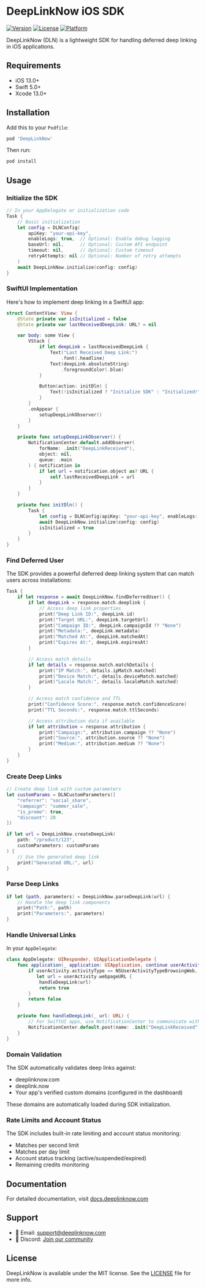 # DeepLinkNow iOS SDK

[![Version](https://img.shields.io/cocoapods/v/DeepLinkNow.svg?style=flat)](https://cocoapods.org/pods/DeepLinkNow)
[![License](https://img.shields.io/cocoapods/l/DeepLinkNow.svg?style=flat)](https://cocoapods.org/pods/DeepLinkNow)
[![Platform](https://img.shields.io/cocoapods/p/DeepLinkNow.svg?style=flat)](https://cocoapods.org/pods/DeepLinkNow)

DeepLinkNow (DLN) is a lightweight SDK for handling deferred deep linking in iOS applications.

## Requirements

- iOS 13.0+
- Swift 5.0+
- Xcode 13.0+

## Installation

Add this to your `Podfile`:

```ruby
pod 'DeepLinkNow'
```

Then run:

```bash
pod install
```

## Usage

### Initialize the SDK

```swift
// In your AppDelegate or initialization code
Task {
    // Basic initialization
    let config = DLNConfig(
        apiKey: "your-api-key",
        enableLogs: true,  // Optional: Enable debug logging
        baseUrl: nil,      // Optional: Custom API endpoint
        timeout: nil,      // Optional: Custom timeout
        retryAttempts: nil // Optional: Number of retry attempts
    )
    await DeepLinkNow.initialize(config: config)
}
```

### SwiftUI Implementation

Here's how to implement deep linking in a SwiftUI app:

```swift
struct ContentView: View {
    @State private var isInitialized = false
    @State private var lastReceivedDeepLink: URL? = nil

    var body: some View {
        VStack {
            if let deepLink = lastReceivedDeepLink {
                Text("Last Received Deep Link:")
                    .font(.headline)
                Text(deepLink.absoluteString)
                    .foregroundColor(.blue)
            }

            Button(action: initDln) {
                Text(!isInitialized ? "Initialize SDK" : "Initialized!")
            }
        }
        .onAppear {
            setupDeepLinkObserver()
        }
    }

    private func setupDeepLinkObserver() {
        NotificationCenter.default.addObserver(
            forName: .init("DeepLinkReceived"),
            object: nil,
            queue: .main
        ) { notification in
            if let url = notification.object as? URL {
                self.lastReceivedDeepLink = url
            }
        }
    }

    private func initDln() {
        Task {
            let config = DLNConfig(apiKey: "your-api-key", enableLogs: true)
            await DeepLinkNow.initialize(config: config)
            isInitialized = true
        }
    }
}
```

### Find Deferred User

The SDK provides a powerful deferred deep linking system that can match users across installations:

```swift
Task {
    if let response = await DeepLinkNow.findDeferredUser() {
        if let deepLink = response.match.deeplink {
            // Access deep link properties
            print("Deep Link ID:", deepLink.id)
            print("Target URL:", deepLink.targetUrl)
            print("Campaign ID:", deepLink.campaignId ?? "None")
            print("Metadata:", deepLink.metadata)
            print("Matched At:", deepLink.matchedAt)
            print("Expires At:", deepLink.expiresAt)
        }

        // Access match details
        if let details = response.match.matchDetails {
            print("IP Match:", details.ipMatch.matched)
            print("Device Match:", details.deviceMatch.matched)
            print("Locale Match:", details.localeMatch.matched)
        }

        // Access match confidence and TTL
        print("Confidence Score:", response.match.confidenceScore)
        print("TTL Seconds:", response.match.ttlSeconds)

        // Access attribution data if available
        if let attribution = response.attribution {
            print("Campaign:", attribution.campaign ?? "None")
            print("Source:", attribution.source ?? "None")
            print("Medium:", attribution.medium ?? "None")
        }
    }
}
```

### Create Deep Links

```swift
// Create deep link with custom parameters
let customParams = DLNCustomParameters([
    "referrer": "social_share",
    "campaign": "summer_sale",
    "is_promo": true,
    "discount": 20
])

if let url = DeepLinkNow.createDeepLink(
    path: "/product/123",
    customParameters: customParams
) {
    // Use the generated deep link
    print("Generated URL:", url)
}
```

### Parse Deep Links

```swift
if let (path, parameters) = DeepLinkNow.parseDeepLink(url) {
    // Handle the deep link components
    print("Path:", path)
    print("Parameters:", parameters)
}
```

### Handle Universal Links

In your `AppDelegate`:

```swift
class AppDelegate: UIResponder, UIApplicationDelegate {
    func application(_ application: UIApplication, continue userActivity: NSUserActivity, restorationHandler: @escaping ([UIUserActivityRestoring]?) -> Void) -> Bool {
        if userActivity.activityType == NSUserActivityTypeBrowsingWeb,
           let url = userActivity.webpageURL {
            handleDeepLink(url)
            return true
        }
        return false
    }

    private func handleDeepLink(_ url: URL) {
        // For SwiftUI apps, use NotificationCenter to communicate with your views
        NotificationCenter.default.post(name: .init("DeepLinkReceived"), object: url)
    }
}
```

### Domain Validation

The SDK automatically validates deep links against:

- deeplinknow.com
- deeplink.now
- Your app's verified custom domains (configured in the dashboard)

These domains are automatically loaded during SDK initialization.

### Rate Limits and Account Status

The SDK includes built-in rate limiting and account status monitoring:

- Matches per second limit
- Matches per day limit
- Account status tracking (active/suspended/expired)
- Remaining credits monitoring

## Documentation

For detailed documentation, visit [docs.deeplinknow.com](https://docs.deeplinknow.com)

## Support

- 📧 Email: support@deeplinknow.com
- 💬 Discord: [Join our community](https://discord.gg/deeplinknow)

## License

DeepLinkNow is available under the MIT license. See the [LICENSE](LICENSE) file for more info.
